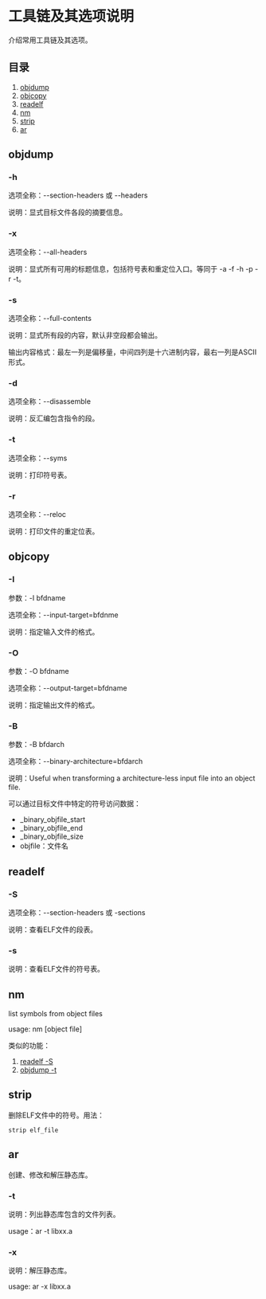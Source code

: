 <h1 id=file_bin>
    工具链及其选项说明
</h1>

介绍常用工具链及其选项。

<h2 id=toc>目录</h2>

1. [objdump](#objdump)
2. [objcopy](#objcopy)
3. [readelf](#readelf)
4. [nm](#nm)
5. [strip](#strip)
6. [ar](#ar)

<h2 id=objdump>objdump</h2>

<h3 id=objdump-h>-h</h3>

选项全称：--section-headers 或 --headers

说明：显式目标文件各段的摘要信息。

<h3 id=objdump-x>-x</h3>

选项全称：--all-headers

说明：显式所有可用的标题信息，包括符号表和重定位入口。等同于 -a -f -h -p -r -t。

<h3 id=objdump-s>-s</h3>

选项全称：--full-contents

说明：显式所有段的内容，默认非空段都会输出。

输出内容格式：最左一列是偏移量，中间四列是十六进制内容，最右一列是ASCII形式。

<h3 id=objdump-d>-d</h3>

选项全称：--disassemble

说明：反汇编包含指令的段。

<h3 id=objdump-t>-t</h3>

选项全称：--syms

说明：打印符号表。

<h3 id=objdump-r>-r</h3>

选项全称：--reloc

说明：打印文件的重定位表。

<h2 id=objcopy>objcopy</h2>

<h3 id=objcopy-I>-I</h3>

参数：-I bfdname

选项全称：--input-target=bfdnme

说明：指定输入文件的格式。

<h3 id=objcopy-O>-O</h3>

参数：-O bfdname

选项全称：--output-target=bfdname

说明：指定输出文件的格式。

<h3 id=objcopy-B>-B</h3>

参数：-B bfdarch

选项全称：--binary-architecture=bfdarch

说明：Useful when transforming a architecture-less input file into an object file.

可以通过目标文件中特定的符号访问数据：
* _binary_objfile_start
* _binary_objfile_end
* _binary_objfile_size
* objfile：文件名

<h2 id=readelf>readelf</h2>

<h3 id=readelf-S>-S</h3>

选项全称：--section-headers 或 -sections

说明：查看ELF文件的段表。

<h3 id=readelf-s>-s</h3>

说明：查看ELF文件的符号表。

<h2 id=nm>nm</h2>

list symbols from object files

usage: nm [object file]

类似的功能：
1. [readelf -S](#readelf-S)
2. [objdump -t](objdump-t)

<h2 id=strip>strip</h2>

删除ELF文件中的符号。用法：
```shell
strip elf_file
```

<h2 id=ar>ar</h2>

创建、修改和解压静态库。

<h3 id=ar-t>-t</h3>

说明：列出静态库包含的文件列表。

usage：ar -t libxx.a

<h3 id=ar-x>-x</h3>

说明：解压静态库。

usage: ar -x libxx.a
